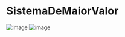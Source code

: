 # SistemaDeMaiorValor
![image](https://github.com/KauanGaraujo/SistemaDeMaiorValor/assets/116290215/8b57fcdf-2580-47ec-9607-a973df1225c8)
![image](https://github.com/KauanGaraujo/SistemaDeMaiorValor/assets/116290215/b2ce5edd-9cd3-458a-9732-9e561bc282f9)

